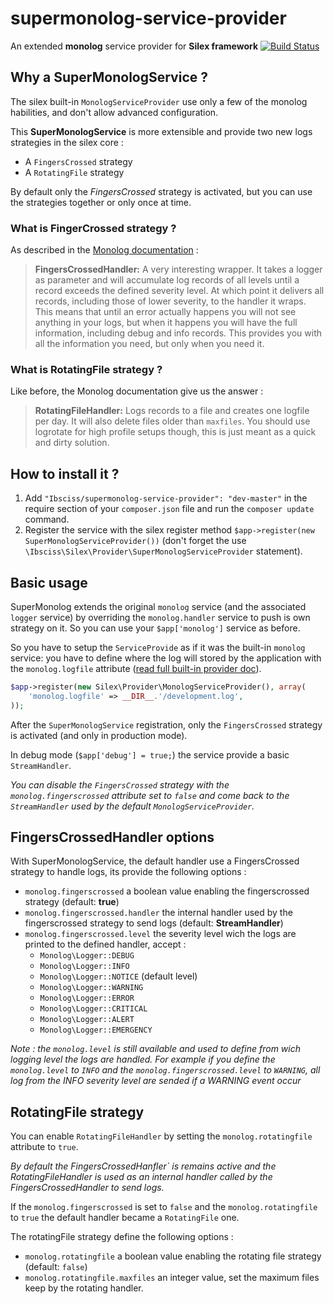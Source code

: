 supermonolog-service-provider
=============================

An extended **monolog** service provider for **Silex framework** [![Build Status](https://travis-ci.org/Ibsciss/supermonolog-service-provider.png?branch=master)](https://travis-ci.org/Ibsciss/supermonolog-service-provider)

## Why a **Super**MonologService ?

The silex built-in `MonologServiceProvider` use only a few of the monolog habilities, and don't allow advanced configuration.

This **SuperMonologService** is more extensible and provide two new logs strategies in the silex core :

* A `FingersCrossed` strategy
* A `RotatingFile` strategy

By default only the *FingersCrossed* strategy is activated, but you can use the strategies together or only once at time.

### What is FingerCrossed strategy ?

As described in the [Monolog documentation](https://github.com/Seldaek/monolog) :

> **FingersCrossedHandler:** A very interesting wrapper. It takes a logger as parameter and will accumulate log records of all levels until a record exceeds the defined severity level. At which point it delivers all records, including those of lower severity, to the handler it wraps. This means that until an error actually happens you will not see anything in your logs, but when it happens you will have the full information, including debug and info records. This provides you with all the information you need, but only when you need it.

### What is RotatingFile strategy ?

Like before, the Monolog documentation give us the answer :

> **RotatingFileHandler:** Logs records to a file and creates one logfile per day. It will also delete files older than `maxfiles`. You should use logrotate for high profile setups though, this is just meant as a quick and dirty solution.

## How to install it ?

1. Add `"Ibsciss/supermonolog-service-provider": "dev-master"` in the require section of your `composer.json` file and run the `composer update` command.
2. Register the service with the silex register method `$app->register(new SuperMonologServiceProvider())` (don't forget the use `\Ibsciss\Silex\Provider\SuperMonologServiceProvider` statement).

## Basic usage

SuperMonolog extends the original `monolog` service (and the associated `logger` service) by overriding the `monolog.handler` service to push is own strategy on it. So you can use your `$app['monolog']` service as before.

So you have to setup the `ServiceProvide` as if it was the built-in `monolog` service: you have to define where the log will stored by the application with the `monolog.logfile` attribute ([read full built-in provider doc](http://silex.sensiolabs.org/doc/providers/monolog.html)).

```php
$app->register(new Silex\Provider\MonologServiceProvider(), array(
    'monolog.logfile' => __DIR__.'/development.log',
));
```

After the `SuperMonologService` registration, only the `FingersCrossed` strategy is activated (and only in production mode).

In debug mode (`$app['debug'] = true;`) the service provide a basic `StreamHandler`.

*You can disable the `FingersCrossed` strategy with the `monolog.fingerscrossed` attribute set to `false` and come back to the `StreamHandler` used by the default `MonologServiceProvider`.*

## FingersCrossedHandler options

With SuperMonologService, the default handler use a FingersCrossed strategy to handle logs, its provide the following options :

* `monolog.fingerscrossed` a boolean value enabling the fingerscrossed strategy (default: **true**)
* `monolog.fingerscrossed.handler` the internal handler used by the fingerscrossed strategy to send logs (default: **StreamHandler**)
* `monolog.fingerscrossed.level` the severity level wich the logs are printed to the defined handler, accept :
    * `Monolog\Logger::DEBUG`
    * `Monolog\Logger::INFO`
    * `Monolog\Logger::NOTICE` (default level)
    * `Monolog\Logger::WARNING`
    * `Monolog\Logger::ERROR`
    * `Monolog\Logger::CRITICAL`
    * `Monolog\Logger::ALERT`
    * `Monolog\Logger::EMERGENCY`

*Note : the `monolog.level` is still available and used to define from wich logging level the logs are handled. For example if you define the `monolog.level` to `INFO` and the `monolog.fingerscrossed.level` to `WARNING`, all log from the INFO severity level are sended if a WARNING event occur*

## RotatingFile strategy

You can enable `RotatingFileHandler` by setting the `monolog.rotatingfile` attribute to `true`.

*By default the FingersCrossedHanfler` is remains active and the RotatingFileHandler is used as an internal handler called by the FingersCrossedHandler to send logs.*

If the `monolog.fingerscrossed` is set to `false` and the `monolog.rotatingfile` to `true` the default handler became a `RotatingFile` one.

The rotatingFile strategy define the following options :

* `monolog.rotatingfile` a boolean value enabling the rotating file strategy (default: `false`)
* `monolog.rotatingfile.maxfiles` an integer value, set the maximum files keep by the rotating handler.
